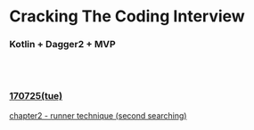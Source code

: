 # Cracking The Coding Interview
### Kotlin + Dagger2 + MVP
<br></br>
### [170725(tue)](https://github.com/Wbreadboy/CTCI/tree/master/app/src/main/java/www/breadboy/com/ctci/question2_runner)
[chapter2 - runner technique (second searching)](https://github.com/Wbreadboy/CTCI/blob/master/app/src/main/java/www/breadboy/com/ctci/question2_runner/linkedlist/LinkedList.kt)

